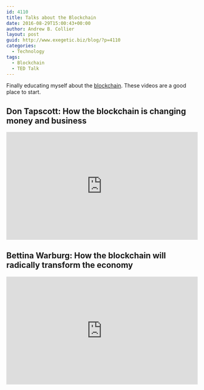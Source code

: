 ```yaml
---
id: 4110
title: Talks about the Blockchain
date: 2016-08-29T15:00:43+00:00
author: Andrew B. Collier
layout: post
guid: http://www.exegetic.biz/blog/?p=4110
categories:
  - Technology
tags:
  - Blockchain
  - TED Talk
---
```

Finally educating myself about the [blockchain](https://en.wikipedia.org/wiki/Blockchain_(database)). These videos are a good place to start.

## Don Tapscott: How the blockchain is changing money and business

<div style="max-width:640"><div style="position:relative;height:0;padding-bottom:56.25%"><iframe src="https://embed.ted.com/talks/don_tapscott_how_the_blockchain_is_changing_money_and_business" width="640" height="360" style="position:absolute;left:0;top:0;width:100%;height:100%" frameborder="0" scrolling="no" allowfullscreen></iframe></div></div>

## Bettina Warburg: How the blockchain will radically transform the economy

<div style="max-width:640"><div style="position:relative;height:0;padding-bottom:56.25%"><iframe src="https://embed.ted.com/talks/bettina_warburg_how_the_blockchain_will_radically_transform_the_economy" width="640" height="360" style="position:absolute;left:0;top:0;width:100%;height:100%" frameborder="0" scrolling="no" allowfullscreen></iframe></div></div>